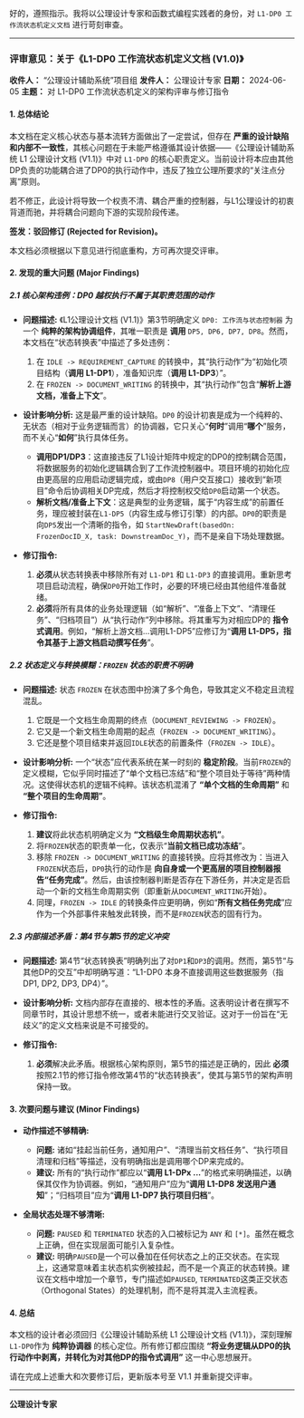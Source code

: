 好的，遵照指示。我将以公理设计专家和函数式编程实践者的身份，对 `L1-DP0 工作流状态机定义文档` 进行苛刻审查。

---

### **评审意见：关于《L1-DP0 工作流状态机定义文档 (V1.0)》**

**收件人：** “公理设计辅助系统”项目组
**发件人：** 公理设计专家
**日期：** 2024-06-05
**主题：** 对 L1-DP0 工作流状态机定义的架构评审与修订指令

#### **1. 总体结论**

本文档在定义核心状态与基本流转方面做出了一定尝试，但存在 **严重的设计缺陷和内部不一致性**，其核心问题在于未能严格遵循其设计依据——《公理设计辅助系统 L1 公理设计文档 (V1.1)》中对 `L1-DP0` 的核心职责定义。当前设计将本应由其他DP负责的功能耦合进了DP0的执行动作中，违反了独立公理所要求的“关注点分离”原则。

若不修正，此设计将导致一个权责不清、耦合严重的控制器，与L1公理设计的初衷背道而驰，并将耦合问题向下游的实现阶段传递。

**签发：驳回修订 (Rejected for Revision)。**

本文档必须根据以下意见进行彻底重构，方可再次提交评审。

#### **2. 发现的重大问题 (Major Findings)**

##### **2.1 核心架构违例：DP0 越权执行不属于其职责范围的动作**

*   **问题描述:**
    《L1公理设计文档 (V1.1)》第3节明确定义 `DP0: 工作流与状态控制器` 为一个 **纯粹的架构协调组件**，其唯一职责是 **调用** `DP5, DP6, DP7, DP8`。然而，本文档在“状态转换表”中描述了多处违例：
    1.  在 `IDLE -> REQUIREMENT_CAPTURE` 的转换中，其“执行动作”为“初始化项目结构（**调用 L1-DP1**），准备知识库（**调用 L1-DP3**）”。
    2.  在 `FROZEN -> DOCUMENT_WRITING` 的转换中，其“执行动作”包含“**解析上游文档，准备上下文**”。

*   **设计影响分析:**
    这是最严重的设计缺陷。`DP0` 的设计初衷是成为一个纯粹的、无状态（相对于业务逻辑而言）的协调器，它只关心“**何时**”调用“**哪个**”服务，而不关心“**如何**”执行具体任务。
    *   **调用DP1/DP3**：这直接违反了L1设计矩阵中规定的DP0的控制耦合范围，将数据服务的初始化逻辑耦合到了工作流控制器中。项目环境的初始化应由更高层的应用启动逻辑完成，或由`DP8`（用户交互接口）接收到“新项目”命令后协调相关DP完成，然后才将控制权交给`DP0`启动第一个状态。
    *   **解析文档/准备上下文**：这是典型的业务逻辑，属于“内容生成”的前置任务，理应被封装在`L1-DP5`（内容生成与修订引擎）的内部。`DP0`的职责是向`DP5`发出一个清晰的指令，如 `StartNewDraft(basedOn: FrozenDocID_X, task: DownstreamDoc_Y)`，而不是亲自下场处理数据。

*   **修订指令:**
    1.  **必须**从状态转换表中移除所有对 `L1-DP1` 和 `L1-DP3` 的直接调用。重新思考项目启动流程，确保`DP0`开始工作时，必要的环境已经由其他组件准备就绪。
    2.  **必须**将所有具体的业务处理逻辑（如“解析”、“准备上下文”、“清理任务”、“归档项目”）从“执行动作”列中移除。将其重写为对相应DP的 **指令式调用**。例如，“解析上游文档...调用L1-DP5”应修订为“**调用 L1-DP5，指令其基于上游文档启动撰写任务**”。

##### **2.2 状态定义与转换模糊：`FROZEN` 状态的职责不明确**

*   **问题描述:**
    状态 `FROZEN` 在状态图中扮演了多个角色，导致其定义不稳定且流程混乱。
    1.  它既是一个文档生命周期的终点（`DOCUMENT_REVIEWING -> FROZEN`）。
    2.  它又是一个新文档生命周期的起点（`FROZEN -> DOCUMENT_WRITING`）。
    3.  它还是整个项目结束并返回`IDLE`状态的前置条件（`FROZEN -> IDLE`）。

*   **设计影响分析:**
    一个“状态”应代表系统在某一时刻的 **稳定阶段**。当前`FROZEN`的定义模糊，它似乎同时描述了“单个文档已冻结”和“整个项目处于等待”两种情况。这使得状态机的逻辑不纯粹。该状态机混淆了 **“单个文档的生命周期”** 和 **“整个项目的生命周期”**。

*   **修订指令:**
    1.  **建议**将此状态机明确定义为 **“文档级生命周期状态机”**。
    2.  将`FROZEN`状态的职责单一化，仅表示“**当前文档已成功冻结**”。
    3.  移除 `FROZEN -> DOCUMENT_WRITING` 的直接转换。应将其修改为：当进入`FROZEN`状态后，`DP0`执行的动作是 **向自身或一个更高层的项目控制器报告“任务完成”**。然后，由该控制器判断是否存在下游任务，并决定是否启动一个新的文档生命周期实例（即重新从`DOCUMENT_WRITING`开始）。
    4.  同理，`FROZEN -> IDLE` 的转换条件应更明确，例如“**所有文档任务完成**”应作为一个外部事件来触发此转换，而不是`FROZEN`状态的固有行为。

##### **2.3 内部描述矛盾：第4节与第5节的定义冲突**

*   **问题描述:**
    第4节“状态转换表”明确列出了对`DP1`和`DP3`的调用。然而，第5节“与其他DP的交互”中却明确写道：“L1-DP0 本身不直接调用这些数据服务（指DP1, DP2, DP3, DP4）”。

*   **设计影响分析:**
    文档内部存在直接的、根本性的矛盾。这表明设计者在撰写不同章节时，其设计思想不统一，或者未能进行交叉验证。这对于一份旨在“无歧义”的定义文档来说是不可接受的。

*   **修订指令:**
    1.  **必须**解决此矛盾。根据核心架构原则，第5节的描述是正确的，因此 **必须** 按照2.1节的修订指令修改第4节的“状态转换表”，使其与第5节的架构声明保持一致。

#### **3. 次要问题与建议 (Minor Findings)**

*   **动作描述不够精确:**
    *   **问题:** 诸如“挂起当前任务，通知用户”、“清理当前文档任务”、“执行项目清理和归档”等描述，没有明确指出是调用哪个DP来完成的。
    *   **建议:** 所有的“执行动作”都应以“**调用 L1-DPx ...**”的格式来明确描述，以确保其仅作为协调器。例如，“通知用户”应为“**调用 L1-DP8 发送用户通知**”；“归档项目”应为“**调用 L1-DP7 执行项目归档**”。

*   **全局状态处理不够清晰:**
    *   **问题:** `PAUSED` 和 `TERMINATED` 状态的入口被标记为 `ANY` 和 `[*]`。虽然在概念上正确，但在实现层面可能引入复杂性。
    *   **建议:** 明确`PAUSED`是一个可以叠加在任何状态之上的正交状态。在实现上，这通常意味着主状态机实例被挂起，而不是一个真正的状态转换。建议在文档中增加一个章节，专门描述如`PAUSED`, `TERMINATED`这类正交状态（Orthogonal States）的处理机制，而不是将其混入主流程表。

#### **4. 总结**

本文档的设计者必须回归《公理设计辅助系统 L1 公理设计文档 (V1.1)》，深刻理解`L1-DP0`作为 **纯粹协调器** 的核心定位。所有修订都应围绕 **“将业务逻辑从DP0的执行动作中剥离，并转化为对其他DP的指令式调用”** 这一中心思想展开。

请在完成上述重大和次要修订后，更新版本号至 V1.1 并重新提交评审。

---
**公理设计专家**